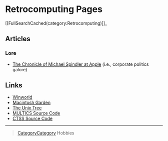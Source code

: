

Retrocomputing Pages
====================

[[FullSearchCached(category:Retrocomputing)]]\_

Articles
--------

### Lore

-   [The Chronicle of Michael Spindler at Apple](http://lowendmac.com/2013/michael-spindler-peter-principle-apple/) (i.e., corporate politics galore)

Links
-----

-   [Winworld](https://winworldpc.com/home)
-   [Macintosh Garden](https://macintoshgarden.org/)
-   [The Unix Tree](https://minnie.tuhs.org/cgi-bin/utree.pl)
-   [MULTICS Source Code](https://multicians.org/multics-source.html)
-   [CTSS Source Code](http://www.cozx.com/dpitts/ibm7090.html)

* * * * *

> [CategoryCategory](CategoryCategory) Hobbies
